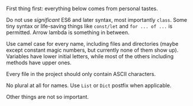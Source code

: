 First thing first: everything below comes from personal tastes.

Do not use *significant* ES6 and later syntax, most importantly `class`. Some tiny
syntax or life-saving things like `const/let` and `for ... of ...` is permitted. Arrow
lambda is something in between.

Use camel case for every name, including files and directories (maybe except constant
magic numbers, but currently none of them show up). Variables have lower initial 
letters, while most of the others including methods have upper ones.

Every file in the project should only contain ASCII characters.

No plural at all for names. Use `List` or `Dict` postfix when applicable.

Other things are not so important.